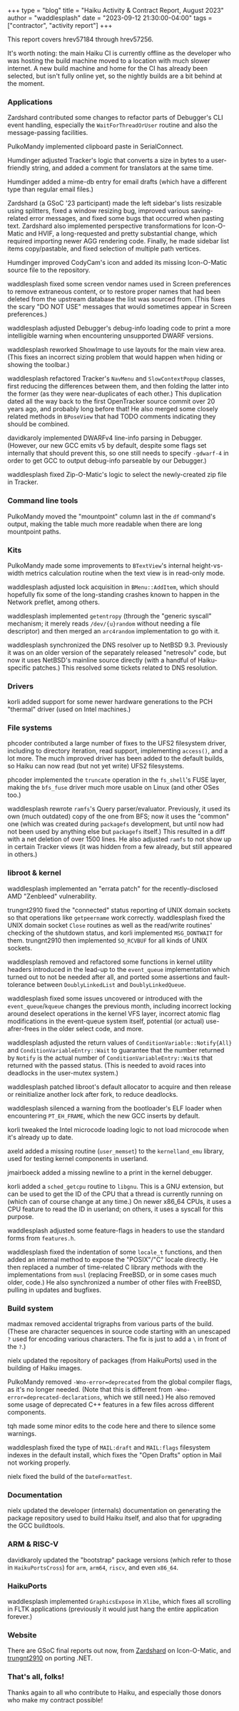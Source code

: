 +++
type = "blog"
title = "Haiku Activity & Contract Report, August 2023"
author = "waddlesplash"
date = "2023-09-12 21:30:00-04:00"
tags = ["contractor", "activity report"]
+++

This report covers hrev57184 through hrev57256.

It's worth noting: the main Haiku CI is currently offline as the developer who was hosting the build machine moved to a location with much slower internet. A new build machine and home for the CI has already been selected, but isn't fully online yet, so the nightly builds are a bit behind at the moment.

<!--more-->

### Applications

Zardshard contributed some changes to refactor parts of Debugger's CLI event handling, especially the `WaitForThreadOrUser` routine and also the message-passing facilities.

PulkoMandy implemented clipboard paste in SerialConnect.

Humdinger adjusted Tracker's logic that converts a size in bytes to a user-friendly string, and added a comment for translators at the same time.

Humdinger added a mime-db entry for email drafts (which have a different type than regular email files.)

Zardshard (a GSoC '23 participant) made the left sidebar's lists resizable using splitters, fixed a window resizing bug, improved various saving-related error messages, and fixed some bugs that occurred when pasting text. Zardshard also implemented perspective transformations for Icon-O-Matic and HVIF, a long-requested and pretty substantial change, which required importing newer AGG rendering code. Finally, he made sidebar list items copy/pastable, and fixed selection of multiple path vertices.

Humdinger improved CodyCam's icon and added its missing Icon-O-Matic source file to the repository.

waddlesplash fixed some screen vendor names used in Screen preferences to remove extraneous content, or to restore proper names that had been deleted from the upstream database the list was sourced from. (This fixes the scary "DO NOT USE" messages that would sometimes appear in Screen preferences.)

waddlesplash adjusted Debugger's debug-info loading code to print a more intelligible warning when encountering unsupported DWARF versions.

waddlesplash reworked ShowImage to use layouts for the main view area. (This fixes an incorrect sizing problem that would happen when hiding or showing the toolbar.)

waddlesplash refactored Tracker's `NavMenu` and `SlowContextPopup` classes, first reducing the differences between them, and then folding the latter into the former (as they were near-duplicates of each other.) This duplication dated all the way back to the first OpenTracker source commit over 20 years ago, and probably long before that! He also merged some closely related methods in `BPoseView` that had TODO comments indicating they should be combined.

davidkaroly implemented DWARFv4 line-info parsing in Debugger. (However, our new GCC emits v5 by default, despite some flags set internally that should prevent this, so one still needs to specify `-gdwarf-4` in order to get GCC to output debug-info parseable by our Debugger.)

waddlesplash fixed Zip-O-Matic's logic to select the newly-created zip file in Tracker.

### Command line tools

PulkoMandy moved the "mountpoint" column last in the `df` command's output, making the table much more readable when there are long mountpoint paths.

### Kits

PulkoMandy made some improvements to `BTextView`'s internal height-vs-width metrics calculation routine when the text view is in read-only mode.

waddlesplash adjusted lock acquisition in `BMenu::AddItem`, which should hopefully fix some of the long-standing crashes known to happen in the Network preflet, among others.

waddlesplash implemented `getentropy` (through the "generic syscall" mechanism; it merely reads `/dev/{u}random` without needing a file descriptor) and then merged an `arc4random` implementation to go with it.

waddlesplash synchronized the DNS resolver up to NetBSD 9.3. Previously it was on an older version of the separately released "netresolv" code, but now it uses NetBSD's mainline source directly (with a handful of Haiku-specific patches.) This resolved some tickets related to DNS resolution.

### Drivers

korli added support for some newer hardware generations to the PCH "thermal" driver (used on Intel machines.)

### File systems

phcoder contributed a large number of fixes to the UFS2 filesystem driver, including to directory iteration, read support, implementing `access()`, and a lot more. The much improved driver has been added to the default builds, so Haiku can now read (but not yet write) UFS2 filesystems.

phcoder implemented the `truncate` operation in the `fs_shell`'s FUSE layer, making the `bfs_fuse` driver much more usable on Linux (and other OSes too.)

waddlesplash rewrote `ramfs`'s Query parser/evaluator. Previously, it used its own (much outdated) copy of the one from BFS; now it uses the "common" one (which was created during `packagefs` development, but until now had not been used by anything else but `packagefs` itself.) This resulted in a diff with a net deletion of over 1500 lines. He also adjusted `ramfs` to not show up in certain Tracker views (it was hidden from a few already, but still appeared in others.)

### libroot & kernel

waddlesplash implemented an "errata patch" for the recently-disclosed AMD "Zenbleed" vulnerability.

trungnt2910 fixed the "connected" status reporting of UNIX domain sockets so that operations like `getpeername` work correctly. waddlesplash fixed the UNIX domain socket `Close` routines as well as the read/write routines' checking of the shutdown status, and korli implemented `MSG_DONTWAIT` for them. trungnt2910 then implemented `SO_RCVBUF` for all kinds of UNIX sockets.

waddlesplash removed and refactored some functions in kernel utility headers introduced in the lead-up to the `event_queue` implementation which turned out to not be needed after all, and ported some assertions and fault-tolerance between `DoublyLinkedList` and `DoublyLinkedQueue`.

waddlesplash fixed some issues uncovered or introduced with the `event_queue`/`kqueue` changes the previous month, including incorrect locking around deselect operations in the kernel VFS layer, incorrect atomic flag modifications in the event-queue system itself, potential (or actual) use-afrer-frees in the older select code, and more.

waddlesplash adjusted the return values of `ConditionVariable::Notify{All}` and `ConditionVariableEntry::Wait` to guarantee that the number returned by `Notify` is the actual number of `ConditionVariableEntry::Wait`s that returned with the passed status. (This is needed to avoid races into deadlocks in the user-mutex system.)

waddlesplash patched libroot's default allocator to acquire and then release or reinitialize another lock after fork, to reduce deadlocks.

waddlesplash silenced a warning from the bootloader's ELF loader when encountering `PT_EH_FRAME`, which the new GCC inserts by default.

korli tweaked the Intel microcode loading logic to not load microcode when it's already up to date.

axeld added a missing routine (`user_memset`) to the `kernelland_emu` library, used for testing kernel components in userland.

jmairboeck added a missing newline to a print in the kernel debugger.

korli added a `sched_getcpu` routine to `libgnu`. This is a GNU extension, but can be used to get the ID of the CPU that a thread is currently running on (which can of course change at any time.) On newer x86_64 CPUs, it uses a CPU feature to read the ID in userland; on others, it uses a syscall for this purpose.

waddlesplash adjusted some feature-flags in headers to use the standard forms from `features.h`.

waddlesplash fixed the indentation of some `locale_t` functions, and then added an internal method to expose the "POSIX"/"C" locale directly. He then replaced a number of time-related C library methods with the implementations from `musl` (replacing FreeBSD, or in some cases much older, code.) He also synchronized a number of other files with FreeBSD, pulling in updates and bugfixes.

### Build system

madmax removed accidental trigraphs from various parts of the build. (These are character sequences in source code starting with an unescaped `?` used for encoding various characters. The fix is just to add a `\` in front of the `?`.)

nielx updated the repository of packages (from HaikuPorts) used in the building of Haiku images.

PulkoMandy removed `-Wno-error=deprecated` from the global compiler flags, as it's no longer needed. (Note that this is different from `-Wno-error=deprecated-declarations`, which we still need.) He also removed some usage of deprecated C++ features in a few files across different components.

tqh made some minor edits to the code here and there to silence some warnings.

waddlesplash fixed the type of `MAIL:draft` and `MAIL:flags` filesystem indexes in the default install, which fixes the "Open Drafts" option in Mail not working properly.

nielx fixed the build of the `DateFormatTest`.

### Documentation

nielx updated the developer (internals) documentation on generating the package repository used to build Haiku itself, and also that for upgrading the GCC buildtools.

### ARM & RISC-V

davidkaroly updated the "bootstrap" package versions (which refer to those in `HaikuPortsCross`) for `arm`, `arm64`, `riscv`, and even `x86_64`.

### HaikuPorts

waddlesplash implemented `GraphicsExpose` in `Xlibe`, which fixes all scrolling in FLTK applications (previously it would just hang the entire application forever.)

### Website

There are GSoC final reports out now, from [Zardshard](https://www.haiku-os.org/blog/zardshard/) on Icon-O-Matic, and [trungnt2910](https://www.haiku-os.org/blog/trungnt2910/) on porting .NET.

### That's all, folks!

Thanks again to all who contribute to Haiku, and especially those donors who make my contract possible!
